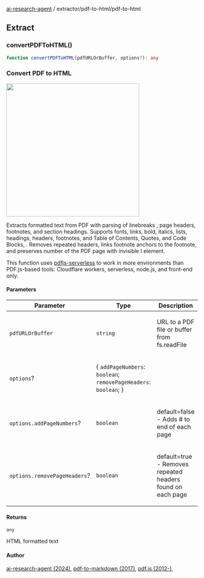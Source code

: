 [ai-research-agent](../../modules.md) / extractor/pdf-to-html/pdf-to-html

## Extract

### convertPDFToHTML()

```ts
function convertPDFToHTML(pdfURLOrBuffer, options?): any
```

### Convert PDF to HTML 
<img src="https://i.imgur.com/6IdNDLP.png" width="350px" />

Extracts formatted text from PDF with parsing of linebreaks ,
page headers, footnotes, and section headings. Supports fonts, links, bold, 
italics, lists, headings, headers, footnotes, and Table of Contents, 
Quotes, and Code Blocks, . Removes repeated headers, links footnote anchors to the footnote,
 and preserves number of the PDF page with invisible I element.

This function uses [pdfjs-serverless](https://github.com/johannschopplich/pdfjs-serverless) 
to work in more environments than PDF.js-based tools: 
Cloudflare workers, serverless, node.js, and front-end only.

#### Parameters

<table>
<thead>
<tr>
<th>Parameter</th>
<th>Type</th>
<th>Description</th>
</tr>
</thead>
<tbody>
<tr>
<td>

`pdfURLOrBuffer`

</td>
<td>

`string`

</td>
<td>

URL to a PDF file or buffer from fs.readFile

</td>
</tr>
<tr>
<td>

`options`?

</td>
<td>

\{ `addPageNumbers`: `boolean`; `removePageHeaders`: `boolean`; \}

</td>
<td>

</td>
</tr>
<tr>
<td>

`options.addPageNumbers`?

</td>
<td>

`boolean`

</td>
<td>

default=false - Adds  #  to end of each page

</td>
</tr>
<tr>
<td>

`options.removePageHeaders`?

</td>
<td>

`boolean`

</td>
<td>

default=true - Removes repeated headers found on each page

</td>
</tr>
</tbody>
</table>

#### Returns

`any`

HTML formatted text

#### Author

[ai-research-agent (2024)](https://airesearch.js.org),
[pdf-to-markdown (2017)](https://github.com/jzillmann/pdf-to-markdown/tree/master),
[pdf.js (2012-)](https://github.com/mozilla/pdf.js/releases),
